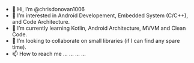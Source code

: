 - 👋 Hi, I’m @chrisdonovan1006
- 👀 I’m interested in Android Developement, Embedded System (C/C++), and Code Architecture. 
- 🌱 I’m currently learning Kotlin, Android Architecture, MVVM and Clean Code.
- 💞️ I’m looking to collaborate on small libraries (if I can find any spare time).
- 📫 How to reach me ... ... ... ...

<!---
chrisdonovan1006/chrisdonovan1006 is a ✨ special ✨ repository because its `README.md` (this file) appears on your GitHub profile.
You can click the Preview link to take a look at your changes.
--->
